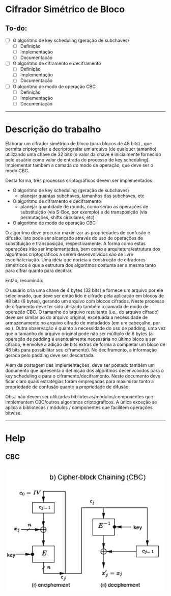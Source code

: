 # Cifrador Simétrico de Bloco

## To-do:

- [ ] O algoritmo de key scheduling (geração de subchaves)
    - [ ] Definição
    - [ ] Implementação
    - [ ] Documentação
- [ ] O algoritmo de ciframento e deciframento
    - [ ] Definição
    - [ ] Implementação
    - [ ] Documentação
- [ ] O algoritmo de modo de operação CBC
    - [ ] Definição
    - [ ] Implementação
    - [ ] Documentação

---
# Descrição do trabalho 

Elaborar um cifrador simétrico de bloco (para blocos de 48 bits) , que permita criptografar e decriptografar um
arquivo (de qualquer tamanho) utilizando uma chave de 32 bits (o valor da chave é inicialmente fornecido pelo usuário
como valor de entrada do processo de key scheduling). Implementar também a camada do modo de operação, que deve ser o
modo CBC.

Desta forma, três processos criptográficos devem ser implementados:

- O algoritmo de key scheduling (geração de subchaves)
    - planejar quantas subchaves, tamanhos das subchaves, etc
- O algoritmo de ciframento e deciframento
    - planejar quantidade de rounds, como serão as operações de substituição (via S-Box, por exemplo) e de
      transposição (via permutações, shifts circulares, etc)
- O algoritmo de modo de operação CBC

O algoritmo deve procurar maximizar as propriedades de confusão e difusão. Isto pode ser alcançado através do uso de
operações de substituição e transposição, respectivamente. A forma como estas operações irão ser implementadas, bem como
a arquitetura/estrutura dos algoritmos criptográficos a serem desenvolvidos são de livre escolha/criação. Uma idéia que
norteia a construção de cifradores simétricos é que a estrutura dos algoritmos costuma ser a mesma tanto para cifrar
quanto para decifrar.

Então, resumindo:

O usuário cria uma chave de 4 bytes (32 bits) e fornece um arquivo por ele selecionado, que deve ser então lido e
cifrado pela aplicação em blocos de 48 bits (6 bytes), gerando um arquivo com blocos cifrados. Neste processo de
ciframento deve ter sido utilizado também a camada de modo de operação CBC. O tamanho do arquivo resultante (i.e., do
arquivo cifrado) deve ser similar ao do arquivo original, excetuada a necessidade de armazenamento no arquivo cifrado de
metadados (em um cabeçalho, por ex.). Outra observação é quanto a necessidade do uso de padding, uma vez que o tamanho
do arquivo original pode não ser múltiplo de 6 bytes (a operação de padding é eventualmente necessária no último bloco a
ser cifrado, e envolve a adição de bits extras de forma a completar um bloco de 48 bits para possibilitar seu
ciframento). No deciframento, a informação gerada pelo padding deve ser descartada.

Além da postagem das implementações, deve ser postado também um documento que apresenta a definição dos algoritmos
desenvolvidos para o key scheduling e para o ciframento/deciframento. Neste documento deve ficar claro quais estratégias
foram empregadas para maximizar tanto a propriedade de confusão quanto a propriedade de difusão.

Obs.: não devem ser utilizadas bibliotecas/módulos/componentes que implementem CBC/outros algoritmos criptográficos. A
única exceção se aplica a bibliotecas / módulos / componentes que facilitem operações bitwise.

---

# Help

## CBC

![img.png](img.png)
